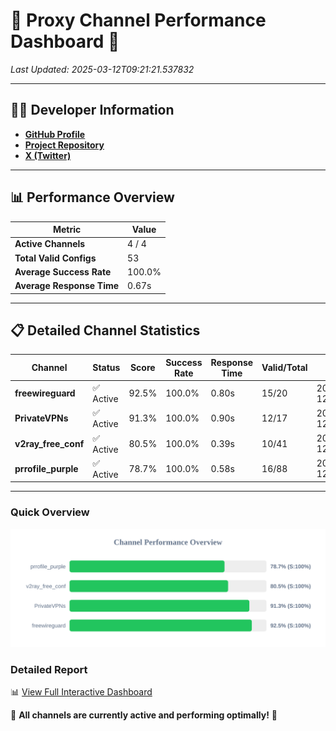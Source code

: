 # 🌟 Proxy Channel Performance Dashboard 🌟

_Last Updated: 2025-03-12T09:21:21.537832_

---

## 👩‍💻 Developer Information

- **[GitHub Profile](https://github.com/4n0nymou3)**  
- **[Project Repository](https://github.com/4n0nymou3/multi-proxy-config-fetcher)**  
- **[X (Twitter)](https://x.com/4n0nymou3)**  

---

## 📊 Performance Overview

| Metric                | Value       |
|-----------------------|-------------|
| **Active Channels**   | 4 / 4       |
| **Total Valid Configs** | 53          |
| **Average Success Rate** | 100.0%      |
| **Average Response Time** | 0.67s       |

---

## 📋 Detailed Channel Statistics

| Channel          | Status     | Score  | Success Rate | Response Time | Valid/Total | Last Success               |
|------------------|------------|--------|--------------|---------------|-------------|----------------------------|
| **freewireguard**  | ✅ Active  | 92.5%  | 100.0% | 0.80s         | 15/20       | 2025-03-12T09:21:21.535940 |
| **PrivateVPNs**  | ✅ Active  | 91.3%  | 100.0% | 0.90s         | 12/17       | 2025-03-12T09:21:20.709816 |
| **v2ray_free_conf**  | ✅ Active  | 80.5%  | 100.0% | 0.39s         | 10/41       | 2025-03-12T09:21:19.774555 |
| **prrofile_purple**  | ✅ Active  | 78.7%  | 100.0% | 0.58s         | 16/88       | 2025-03-12T09:21:19.287856 |

---

### Quick Overview
<div align="center">
  <a href="https://raw.githubusercontent.com/nullluser/NullRepo/refs/heads/main/assets/channel_stats_chart.svg">
    <img src="https://raw.githubusercontent.com/nullluser/NullRepo/refs/heads/main/assets/channel_stats_chart.svg" alt="Source Performance Statistics" width="800">
  </a>
</div>

### Detailed Report
📊 [View Full Interactive Dashboard](https://htmlpreview.github.io/?https://github.com/nullluser/NullRepo/blob/main/assets/performance_report.html)

🎉 **All channels are currently active and performing optimally!** 🎉
